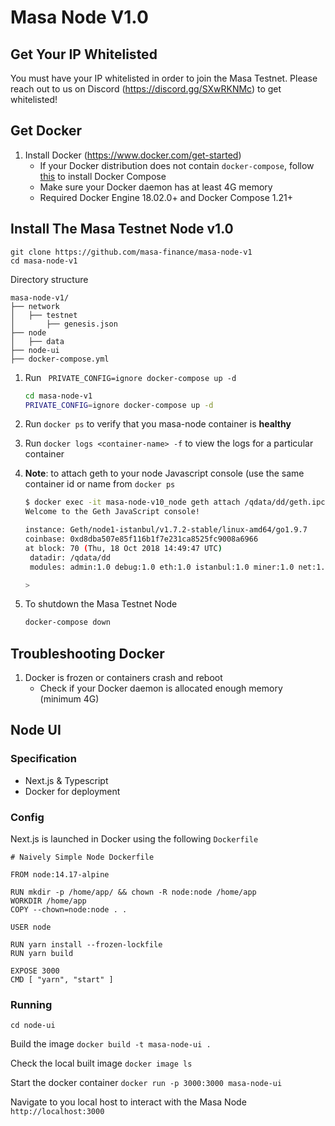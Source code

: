 # Masa Node V1.0

## Get Your IP Whitelisted
You must have your IP whitelisted in order to join the Masa Testnet. Please reach out to us on Discord (https://discord.gg/SXwRKNMc) to get whitelisted!

## Get Docker
1. Install Docker (https://www.docker.com/get-started)
    - If your Docker distribution does not contain `docker-compose`, follow [this](https://docs.docker.com/compose/install/) to install Docker Compose
    - Make sure your Docker daemon has at least 4G memory
    - Required Docker Engine 18.02.0+ and Docker Compose 1.21+


## Install The Masa Testnet Node v1.0

```
git clone https://github.com/masa-finance/masa-node-v1
cd masa-node-v1
```
Directory structure
```
masa-node-v1/
├── network
│   ├── testnet
│       ├── genesis.json
├── node
│   ├── data
├── node-ui
├── docker-compose.yml
```


1. Run ` PRIVATE_CONFIG=ignore docker-compose up -d`
   ```sh
   cd masa-node-v1
   PRIVATE_CONFIG=ignore docker-compose up -d
   ```
1. Run `docker ps` to verify that you masa-node container is **healthy**
1. Run `docker logs <container-name> -f` to view the logs for a particular container

1. __Note__: to attach geth to your node Javascript console (use the same container id or name from `docker ps`
   ```sh
   $ docker exec -it masa-node-v10_node geth attach /qdata/dd/geth.ipc
   Welcome to the Geth JavaScript console!

   instance: Geth/node1-istanbul/v1.7.2-stable/linux-amd64/go1.9.7
   coinbase: 0xd8dba507e85f116b1f7e231ca8525fc9008a6966
   at block: 70 (Thu, 18 Oct 2018 14:49:47 UTC)
    datadir: /qdata/dd
    modules: admin:1.0 debug:1.0 eth:1.0 istanbul:1.0 miner:1.0 net:1.0 personal:1.0 rpc:1.0 txpool:1.0 web3:1.0

   > 
   ```
1. To shutdown the Masa Testnet Node
   ```sh
   docker-compose down
   ```

## Troubleshooting Docker
1. Docker is frozen or containers crash and reboot
    - Check if your Docker daemon is allocated enough memory (minimum 4G)

## Node UI
### Specification
- Next.js & Typescript
- Docker for deployment
### Config
Next.js is launched in Docker using the following `Dockerfile`

```
# Naively Simple Node Dockerfile

FROM node:14.17-alpine

RUN mkdir -p /home/app/ && chown -R node:node /home/app
WORKDIR /home/app
COPY --chown=node:node . .

USER node

RUN yarn install --frozen-lockfile
RUN yarn build

EXPOSE 3000
CMD [ "yarn", "start" ]
```
### Running
`cd node-ui`

Build the image
`docker build -t masa-node-ui .`

Check the local built image
`docker image ls`

Start the docker container
`docker run -p 3000:3000 masa-node-ui`

Navigate to you local host to interact with the Masa Node
`http://localhost:3000`
